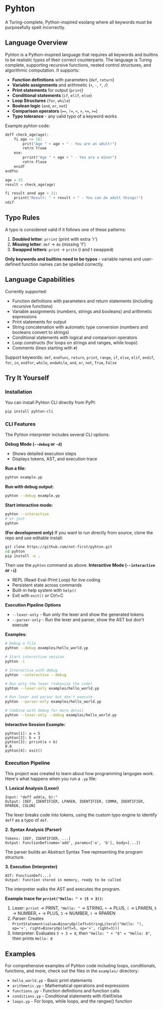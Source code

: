 # Pyhton

A Turing-complete, Python-inspired esolang where all keywords must be purposefully spelt incorrectly.

## Language Overview
Pyhton is a Python-inspired language that requires all keywords and builtins to be realistic typos of their correct counterparts. The language is Turing complete, supporting recursive functions, nested control structures, and algorithmic computation. It supports:

- **Function definitions** with parameters (`def`, `return`)
- **Variable assignments** and arithmetic (`+`, `-`, `*`, `/`)
- **Print statements** for output (`print`)
- **Conditional statements** (`if`, `elif`, `else`)
- **Loop Structures** (`for`, `while`)
- **Boolean logic** (`and`, `or`, `not`)
- **Comparison operators** (`==`, `!=`, `<`, `>`, `<=`, `>=`)
- **Typo tolerance** - any valid typo of a keyword works

Example pyhton code:
```python
deff check_age(age):
    fi age >= 18:
        prit("Age " + age + " - You are an adult!")
        retrn Truee
    ese:
        prrint("Age " + age + " - You are a minor")
        retrn Flase
    enidf
endfnc

age = 25
result = check_age(age)

fi result annd age > 21:
    priint("Result: " + result + " - You can do adult things!")
ndif
```

## Typo Rules

A typo is considered valid if it follows one of these patterns:

1. **Doubled letter**: `prrint` (print with extra 'r')
2. **Missing letter**: `def` → `de` (missing 'f')
3. **Swapped letters**: `print` → `pritn` (i and t swapped)

**Only keywords and builtins need to be typos** - variable names and user-defined function names can be spelled correctly.

## Language Capabilities

Currently supported:
- Function definitions with parameters and return statements (including recursive functions)
- Variable assignments (numbers, strings and booleans) and arithmetic expressions
- Print statements for output
- String concatenation with automatic type conversion (numbers and booleans convert to strings)
- Conditional statements with logical and comparison operators
- Loop constructs (for loops on strings and ranges, while loops)
- Comments (lines starting with `#`)

Support keywords:
`def`, `endfunc`, `return`, `print`, `range`, `if`, `else`, `elif`, `endif`, `for`, `in`, `endfor`, `while`, `endwhile`, `and`, `or`, `not`, `True`, `False`

## Try It Yourself

### Installation

You can install Pyhton CLI directly from PyPI:

```bash
pip install pyhton-cli
```


### CLI Features

The Pyhton interpreter includes several CLI options:

**Debug Mode (`--debug` or `-d`)**
- Shows detailed execution steps
- Displays tokens, AST, and execution trace


**Run a file:**
```bash
pyhton example.yp
```

**Run with debug output:**
```bash
pyhton --debug example.yp
```

**Start interactive mode:**
```bash
pyhton --interactive
# or just
pyhton
```

**(For development only)**
If you want to run directly from source, clone the repo and use editable install:
```bash
git clone https://github.com/not-first/pyhton.git
cd pyhton
pip install -e .
```
Then use the `pyhton` command as above.
**Interactive Mode (`--interactive` or `-i`)**
- REPL (Read-Eval-Print Loop) for live coding
- Persistent state across commands
- Built-in help system with `help()`
- Exit with `exit()` or Ctrl+C

**Execution Pipeline Options**
- `--lexer-only` - Run only the lexer and show the generated tokens
- `--parser-only` - Run the lexer and parser, show the AST but don't execute

**Examples:**
```bash
# Debug a file
pyhton --debug examples/hello_world.yp

# Start interactive session
pyhton -i

# Interactive with debug
pyhton --interactive --debug

# Run only the lexer (tokenize the code)
pyhton --lexer-only examples/hello_world.yp

# Run lexer and parser but don't execute
pyhton --parser-only examples/hello_world.yp

# Combine with debug for more detail
pyhton --lexer-only --debug examples/hello_world.yp
```

**Interactive Session Example:**
```
pyhton[1]: a = 5
pyhton[2]: b = 3
pyhton[3]: prrint(a + b)
8.0
pyhton[4]: exit()
```

### Execution Pipeline

This project was created to learn about how programming languges work.
Here's what happens when you run a `.yp` file:

**1. Lexical Analysis (Lexer)**
```
Input: "deff add(a, b):"
Output: [DEF, IDENTIFIER, LPAREN, IDENTIFIER, COMMA, IDENTIFIER, RPAREN, COLON]
```
The lexer breaks code into tokens, using the custom typo engine to identify `deff` as a typo of `def`.

**2. Syntax Analysis (Parser)**
```
Tokens: [DEF, IDENTIFIER, ...]
Output: FunctionDef(name='add', params=['a', 'b'], body=[...])
```
The parser builds an Abstract Syntax Tree representing the program structure.

**3. Execution (Interpreter)**
```
AST: FunctionDef(...)
Output: Function stored in memory, ready to be called
```
The interpreter walks the AST and executes the program.

**Example trace for `prrint("Hello: " + (5 + 3))`:**
1. Lexer: `prrint` → PRINT, `"Hello: "` → STRING, `+` → PLUS, `(` → LPAREN, `5` → NUMBER, `+` → PLUS, `3` → NUMBER, `)` → RPAREN
2. Parser: Creates `PrintStatement(value=BinaryOp(left=StringLiteral("Hello: "), op='+', right=BinaryOp(left=5, op='+', right=3)))`
3. Interpreter: Evaluates `5 + 3 = 8`, then `"Hello: " + "8" = "Hello: 8"`, then prints `Hello: 8`

## Examples

For comprehensive examples of Pyhton code including loops, conditionals, functions, and more, check out the files in the `examples/` directory:

- `hello_world.yp` - Basic print statements
- `arithmetic.yp` - Mathematical operations and expressions
- `functions.yp` - Function definitions and function calls
- `conditions.yp` - Conditional statements with if/elif/else
- `loops.yp` - For loops, while loops, and the rangee() function

